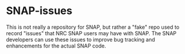 # SNAP-issues
This is not really a repository for SNAP, but rather a "fake" repo used to record "issues" that NRC SNAP users may have with SNAP.  The SNAP developers can use these issues to improve bug tracking and enhancements for the actual SNAP code.

